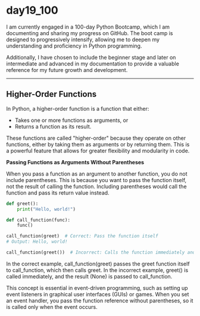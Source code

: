# day19_100
I am currently engaged in a 100-day Python Bootcamp, which I am documenting and sharing my progress on GitHub. The boot camp is designed to progressively intensify, allowing me to deepen my understanding and proficiency in Python programming.

Additionally, I have chosen to include the beginner stage and later on intermediate and advanced in my documentation to provide a valuable reference for my future growth and development.

------------------------
## Higher-Order Functions
In Python, a higher-order function is a function that either:

- Takes one or more functions as arguments, or
- Returns a function as its result.
  
These functions are called "higher-order" because they operate on other functions, either by taking them as arguments or by returning them. This is a powerful feature that allows for greater flexibility and modularity in code.

**Passing Functions as Arguments Without Parentheses**

When you pass a function as an argument to another function, you do not include parentheses. This is because you want to pass the function itself, not the result of calling the function. Including parentheses would call the function and pass its return value instead.

```python
def greet():
    print("Hello, world!")

def call_function(func):
    func()

call_function(greet)  # Correct: Pass the function itself
# Output: Hello, world!

call_function(greet())  # Incorrect: Calls the function immediately and passes None
```
In the correct example, call_function(greet) passes the greet function itself to call_function, which then calls greet. In the incorrect example, greet() is called immediately, and the result (None) is passed to call_function.

This concept is essential in event-driven programming, such as setting up event listeners in graphical user interfaces (GUIs) or games. When you set an event handler, you pass the function reference without parentheses, so it is called only when the event occurs.

